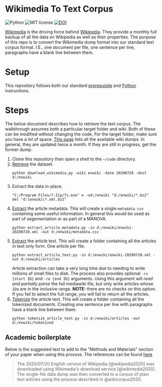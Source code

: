 # Wikimedia To Text Corpus

![Python](https://img.shields.io/badge/python-3.x-blue.svg)
![MIT license](https://img.shields.io/badge/License-MIT-green.svg)
[![DOI](https://zenodo.org/badge/DOI/10.5281/zenodo.3975690.svg)](https://doi.org/10.5281/zenodo.3975690)

[Wikimedia](https://www.wikimedia.org/) is the driving force behind [Wikipedia](https://www.wikipedia.org/).
They provide a monthly full backup of all the data on Wikipedia as well as their properties.
The purpose of this repo is to convert the Wikimedia dump format into our standard text corpus format.
I.E., one document per file, one sentence per line, paragraphs have a blank line between them.

# Setup

This repository follows both our standard [prerequisite](https://github.com/TextCorpusLabs/getting-started#prerequisites) and [Python](https://github.com/TextCorpusLabs/getting-started#python) instructions.

# Steps

The below document describes how to retrieve the text corpus.
The walkthrough assumes both a particular target folder and wiki.
Both of these can be modified without changing the code.
For the target folder, make sure you have a _lot_ of space.
[This page](https://dumps.wikimedia.org/backup-index.html) lists all the available wiki dumps.
In general, they are updated twice a month.
If they are still in progress, get the former dump.

1. Clone this repository then open a shell to the `~/code` directory.
2. [Retrieve](./code/download_wikimedia.py) the dataset.
   ```{shell}
   python download_wikimedia.py -wiki enwiki -date 20200720 -dest d:/enwiki
   ```
3. Extract the data in-place.
   ```{shell}
   "C:/Program Files/7-Zip/7z.exe" e -od:/enwiki "d:/enwiki/*.bz2"
   del "d:\enwiki\*.xml.bz2"
   ```
4. [Extract](./code/extract_article_metadata.py) the article metadata.
   This will create a single `metadata.csv` containing some useful information.
   In general this would be used as part of segementation or as part of a MANOVA.
   ```{shell}
   python extract_article_metadata.py -in d:/enwiki/enwiki-20200720.xml -out d:/enwiki/metadata.csv
   ```
5. [Extract](./code/extract_article_text.py) the article text.
   This will create a folder containing all the articles in text only form.
   One article per file.
   ```{shell}
   python extract_article_text.py -in d:/enwiki/enwiki-20200720.xml -out d:/enwiki/articles
   ```
   Article extraction can take a very long time due to needing to write millions of small files to disk.
   The process also provides optional `-rs {start ID}` and `-re {end ID}` arguments.
   Using this argument will _read and partially parse_ the full mediawiki file, but only write articles whose `ID`s are in the inclusive range.
   **NOTE:** there are no checks on this option.
   If you fail to select the full range, you will fail to return all the articles.
6. [Tokenize](./code/tokenize_article_text.py) the article text.
   This will create a folder containing all the tokenized documents.
   Creating one sentence per line with paragraphs have a blank line between them.
   ```{shell}
   python tokenize_article_text.py -in d:/enwiki/articles -out d:/enwiki/tokenized
   ```

## Academic boilerplate

Below is the suggested text to add to the "Methods and Materials" section of your paper when using this _process_.
The references can be found [here](./references.bib)

> The 2020/07/20 English version of Wikipedia [@wikipedia2020] was downloaded using Wikimedia's download service [@wikimedia2020].
> The single-file data dump was then converted to a corpus of plain text articles using the process described in @wikicorpus2020.
